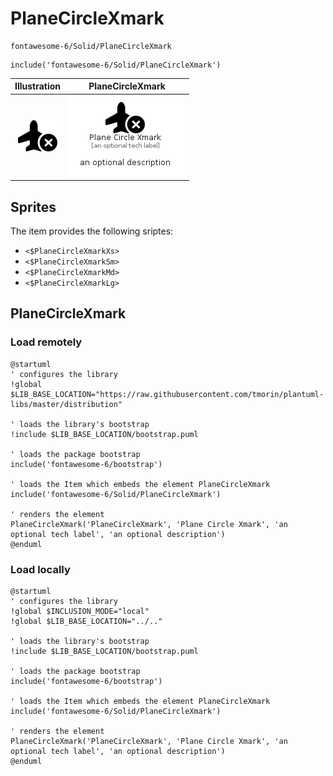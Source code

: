 # PlaneCircleXmark


```text
fontawesome-6/Solid/PlaneCircleXmark
```

```text
include('fontawesome-6/Solid/PlaneCircleXmark')
```



| Illustration | PlaneCircleXmark |
| :---: | :---: |
| ![illustration for Illustration](../../fontawesome-6/Solid/PlaneCircleXmark.png) | ![illustration for PlaneCircleXmark](../../fontawesome-6/Solid/PlaneCircleXmark.Local.png) |



## Sprites
The item provides the following sriptes:

- `<$PlaneCircleXmarkXs>`
- `<$PlaneCircleXmarkSm>`
- `<$PlaneCircleXmarkMd>`
- `<$PlaneCircleXmarkLg>`





## PlaneCircleXmark

### Load remotely
```plantuml
@startuml
' configures the library
!global $LIB_BASE_LOCATION="https://raw.githubusercontent.com/tmorin/plantuml-libs/master/distribution"

' loads the library's bootstrap
!include $LIB_BASE_LOCATION/bootstrap.puml

' loads the package bootstrap
include('fontawesome-6/bootstrap')

' loads the Item which embeds the element PlaneCircleXmark
include('fontawesome-6/Solid/PlaneCircleXmark')

' renders the element
PlaneCircleXmark('PlaneCircleXmark', 'Plane Circle Xmark', 'an optional tech label', 'an optional description')
@enduml
```

### Load locally
```plantuml
@startuml
' configures the library
!global $INCLUSION_MODE="local"
!global $LIB_BASE_LOCATION="../.."

' loads the library's bootstrap
!include $LIB_BASE_LOCATION/bootstrap.puml

' loads the package bootstrap
include('fontawesome-6/bootstrap')

' loads the Item which embeds the element PlaneCircleXmark
include('fontawesome-6/Solid/PlaneCircleXmark')

' renders the element
PlaneCircleXmark('PlaneCircleXmark', 'Plane Circle Xmark', 'an optional tech label', 'an optional description')
@enduml
```

